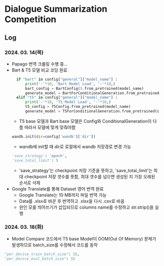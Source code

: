 # Dialogue Summarization Competition

## Log

### 2024. 03. 14(목)

* Papago 번역 크롤링 수행 중...
* Bart & T5 모델 비교 코딩 완료
  ```python     
    if "bart" in config["general"]["model_name"] :
        print('-'*10, 'Bart Model Load', '-'*10,)
        bart_config = BartConfig().from_pretrained(model_name)
        generate_model = BartForConditionalGeneration.from_pretrained(config['general']['model_name'],config=bart_config)
    elif "t5" in config["general"]["model_name"] :
        print('-'*10, 'T5 Model Load', '-'*10,)
        t5_config = T5Config.from_pretrained(model_name)
        generate_model = T5ForConditionalGeneration.from_pretrained(config['general']['model_name'],config=t5_config)
    ```
    * T5 base 모델과 Bart base 모델은 Config와 ConditionalGeneration이 다름 따라서 모델에 맞게 맞줘야함
    ```python
    wandb.init(dir=config['wandb']['dir'])
    ```
    * wandb에 init할 때 dir로 로컬에서 wandb 저장경로 변경 가능
    ```python
    'save_strategy': 'epoch',
    'save_total_limit': 5
    ```
    * 'save_strategy'는 checkpoint 저장 기준을 뜻하고, 'save_total_limit'는 최대 checkpoint 저장 갯수를 뜻함, 최대 갯수를 넘으면 생성된 지 가장 오래된 순서로 삭제
* Google Translate를 통해 Dataset 영어 번역 완료
  * Google Translate는 10 MB까지 파일 번역 가능
  * Data를 .xlsx로 바꾼 후 번역하고 .xlsx을 다시 .csv로 바꿈
  * 원인 모를 띄어쓰기가 삽입되므로 columns name를 수정하고 str.strip()을 실행

### 2024. 03. 18(화)

* Model Compare 코드에서 T5 base Model이 OOM(Out Of Memory) 문제가 발생하므로 batch_size를 수정해서 코드를 동작

```python
"per_device_train_batch_size": 15,
"per_device_eval_batch_size": 32
```
